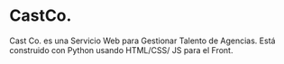 # CastCo.
Cast Co. es una Servicio Web para Gestionar Talento de Agencias. Está construido con Python usando HTML/CSS/ JS para el Front.
